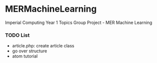 # MERMachineLearning
Imperial Computing Year 1 Topics Group Project - MER Machine Learning

### TODO List
 - article.php: create article class
 - go over structure
 - atom tutorial
